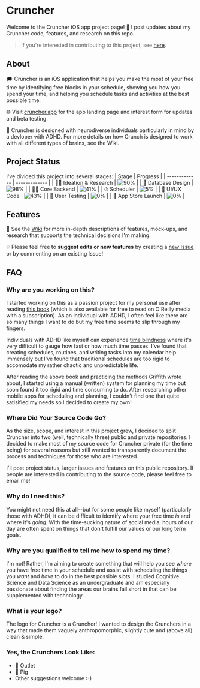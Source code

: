 # Cruncher
Welcome to the Cruncher iOS app project page! 👋 I post updates about my Cruncher code, features, and research on this repo. 
> If you're interested in contributing to this project, see [here](https://github.com/evehling/cruncher-public#where-did-your-source-code-go).

## About
🗯 Cruncher is an iOS application that helps you make the most of your free time by identifying free blocks in your schedule, showing you how you spend your time, and helping you schedule tasks and activities at the best possible time. 

🌐 Visit [cruncher.app](https://cruncher.app) for the app landing page and interest form for updates and beta testing.

🧠 Cruncher is designed with neurodiverse individuals particularly in mind by a devloper with ADHD. For more details on how Crunch is designed to work with all different types of brains, see the Wiki.

## Project Status
I've divided this project into several stages:
| Stage  | Progress |
| ------------- | ------------- |
| 👩‍🔬 Ideation & Research  |  ![90%](https://progress-bar.dev/90) |
| 💾 Database Design  | ![98%](https://progress-bar.dev/80)  |
| 👩‍💻 Core Backend  |  ![41%](https://progress-bar.dev/20) |
| ⏱ Scheduler  | ![5%](https://progress-bar.dev/5)  |
| 📱 UI/UX Code |  ![43%](https://progress-bar.dev/10) |
| 🤳 User Testing  | ![0%](https://progress-bar.dev/0)  |
| 📲 App Store Launch  | ![0%](https://progress-bar.dev/0)  |

## Features
📖 See the [Wiki](https://github.com/evehling/cruncher-public/wiki) for more in-depth descriptions of features, mock-ups, and research that supports the technical decisions I'm making. 

💡 Please feel free to **suggest edits or new features** by creating a [new Issue](https://github.com/evehling/cruncher-public/issues/new) or by commenting on an existing Issue!

## FAQ
### Why are you working on this?
I started working on this as a passion project for my personal use after reading [this book](https://www.amazon.com/gp/product/1260143090/ref=as_li_tl?ie=UTF8&tag=griff64-20&camp=1789&creative=9325&linkCode=as2&creativeASIN=1260143090&linkId=04124a7fad075b228da3d1ff3266ce40) (which is also available for free to read on O'Reilly media with a subscription). As an individual with ADHD, I often feel like there are so many things I want to do but my free time seems to slip through my fingers.

Individuals with ADHD like myself can experience [time blindness](https://chadd.org/wp-content/uploads/2018/06/ATTN_10_15_BeatingTimeBlindness.pdf) where it's very difficult to gauge how fast or how much time passes. I've found that creating schedules, routines, and writing tasks into my calendar help immensely but I've found that traditional schedules are too rigid to accomodate my rather chaotic and unpredictable life. 


After reading the above book and practicing the methods Griffith wrote about, I started using a manual (written) system for planning my time but soon found it too rigid and time consuming to do. After researching other mobile apps for scheduling and planning, I couldn't find one that quite satisified my needs so I decided to create my own!

### Where Did Your Source Code Go?
As the size, scope, and interest in this project grew, I decided to split Cruncher into two (well, technically three) public and private repositories. I decided to make most of my source code for Cruncher private (for the time being) for several reasons but still wanted to transparently document the process and techniques for those who are interested. 

I'll post project status, larger issues and features on this public repository. If people are interested in contributing to the source code, please feel free to email me!


### Why do I need this?
You might not need this at all--but for some people like myself (particularly those with ADHD), it can be difficult to identify where your free time *is* and where it's *going*. With the time-sucking nature of social media, hours of our day are often spent on things that don't fulfill our values or our long term goals. 

### Why are you qualified to tell me how to spend my time?
I'm not! Rather, I'm aiming to create something that will help you see *where* you have free time in your schedule and assist with scheduling the things you *want* and *have* to do in the best possible slots. I studied Cognitive Science and Data Science as an undergraduate and am especially passionate about finding the areas our brains fall short in that can be supplemented with technology.

### What is your logo?
The logo for Cruncher is a Cruncher! I wanted to design the Crunchers in a way that made them vaguely anthropomorphic, slightly cute and (above all) clean & simple.

### Yes, the Crunchers Look Like:
  - 🔌 Outlet
  - 🐽 Pig 
  - Other suggestions welcome :-) 

